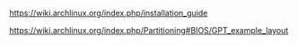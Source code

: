 https://wiki.archlinux.org/index.php/installation_guide

https://wiki.archlinux.org/index.php/Partitioning#BIOS/GPT_example_layout
